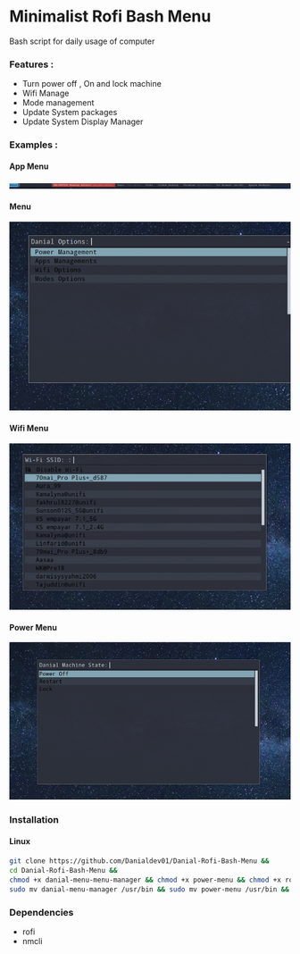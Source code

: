 # Minimalist Rofi Bash Menu 

Bash script for daily usage of computer 
### Features : 
- Turn power off , On and lock machine 
- Wifi Manage
- Mode management 
- Update System packages 
- Update System Display Manager

### Examples :
#### App Menu
![AppMenu](./imgs/App%20Menu.png)

#### Menu
![Menu](./imgs/Menu.png)

#### Wifi Menu
![WifiMenu](./imgs/Wifi%20Menu.png)

#### Power Menu
![PowerMenu](./imgs/Power%20Menu.png)

### Installation 
#### Linux
```sh 
git clone https://github.com/Danialdev01/Danial-Rofi-Bash-Menu &&
cd Danial-Rofi-Bash-Menu &&
chmod +x danial-menu-menu-manager && chmod +x power-menu && chmod +x rofi-wifi-menu &&
sudo mv danial-menu-manager /usr/bin && sudo mv power-menu /usr/bin && sudo mv rofi-wifi-menu /usr/bin
```
### Dependencies
- rofi 
- nmcli
